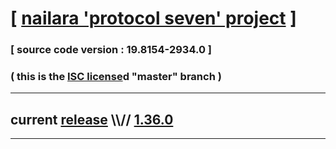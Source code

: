 
# [ [nailara 'protocol seven' project](http://src.nailara.net/) ]

### [ source code version : 19.8154-2934.0 ]

### ( this is the [ISC license](license)d "master" branch )
---
## current [release](https://github.com/anotherlink/nailara/releases) \\\\// [1.36.0](https://github.com/anotherlink/nailara/releases/tag/1.36.0)
---
